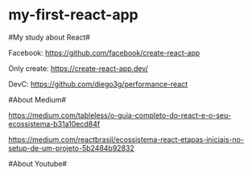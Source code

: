 # my-first-react-app

#My study about React# 

Facebook: https://github.com/facebook/create-react-app

Only create: https://create-react-app.dev/

DevC: https://github.com/diego3g/performance-react

#About Medium# 

https://medium.com/tableless/o-guia-completo-do-react-e-o-seu-ecossistema-b31a10ecd84f

https://medium.com/reactbrasil/ecossistema-react-etapas-iniciais-no-setup-de-um-projeto-5b2484b92832

#About Youtube#

